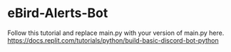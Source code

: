 # eBird-Alerts-Bot

Follow this tutorial and replace main.py with your version of main.py here.
https://docs.replit.com/tutorials/python/build-basic-discord-bot-python

